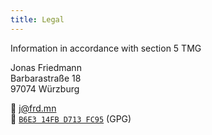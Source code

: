 ```yaml
---
title: Legal
---
```


Information in accordance with section 5 TMG

Jonas Friedmann  
Barbarastraße 18  
97074 Würzburg

<span class="emoji">💌</span> [j@frd.mn](mailto:j@frd.mn)  
<span class="emoji">🔑</span> [`B6E3 14FB D713 FC95`](https://keybase.io/frdmn/key.asc) (GPG)
